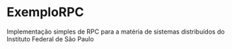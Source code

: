 # ExemploRPC
Implementação simples de RPC para a matéria de sistemas distribuídos do Instituto Federal de São Paulo
